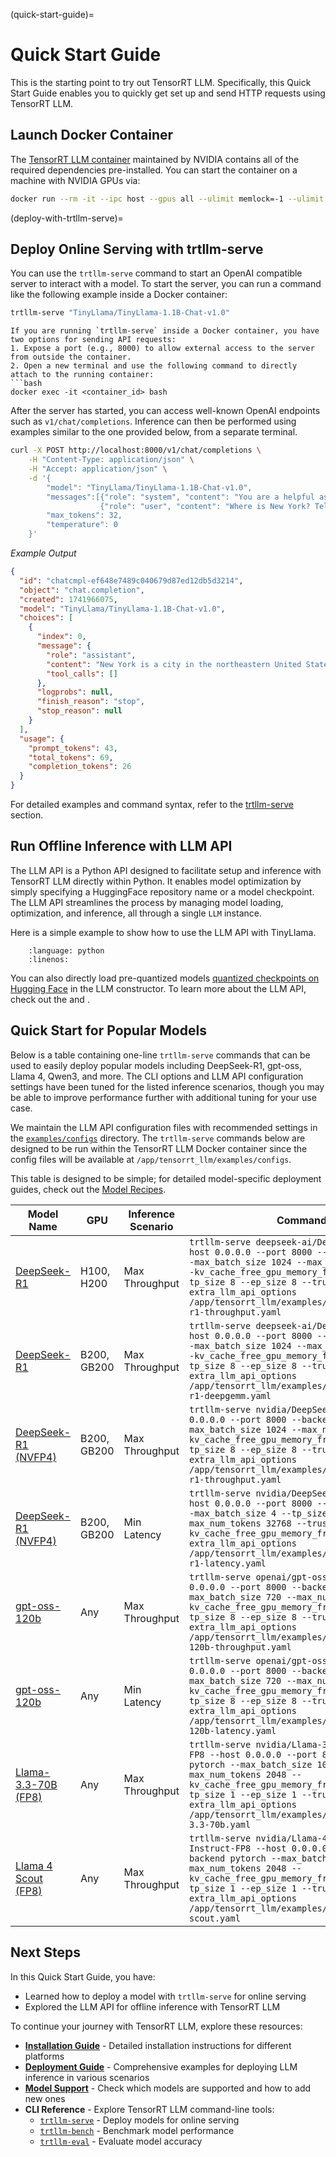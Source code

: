 (quick-start-guide)=

# Quick Start Guide

This is the starting point to try out TensorRT LLM. Specifically, this Quick Start Guide enables you to quickly get set up and send HTTP requests using TensorRT LLM.


## Launch Docker Container

The [TensorRT LLM container](https://catalog.ngc.nvidia.com/orgs/nvidia/teams/tensorrt-llm/containers/release/tags) maintained by NVIDIA contains all of the required dependencies pre-installed. You can start the container on a machine with NVIDIA GPUs via:

```bash
docker run --rm -it --ipc host --gpus all --ulimit memlock=-1 --ulimit stack=67108864 -p 8000:8000 nvcr.io/nvidia/tensorrt-llm/release:x.y.z
```


(deploy-with-trtllm-serve)=
## Deploy Online Serving with trtllm-serve

You can use the `trtllm-serve` command to start an OpenAI compatible server to interact with a model.
To start the server, you can run a command like the following example inside a Docker container:

```bash
trtllm-serve "TinyLlama/TinyLlama-1.1B-Chat-v1.0"
```

```{note}
If you are running `trtllm-serve` inside a Docker container, you have two options for sending API requests:
1. Expose a port (e.g., 8000) to allow external access to the server from outside the container.
2. Open a new terminal and use the following command to directly attach to the running container:
```bash
docker exec -it <container_id> bash
```

After the server has started, you can access well-known OpenAI endpoints such as `v1/chat/completions`.
Inference can then be performed using examples similar to the one provided below, from a separate terminal.

```bash
curl -X POST http://localhost:8000/v1/chat/completions \
    -H "Content-Type: application/json" \
    -H "Accept: application/json" \
    -d '{
        "model": "TinyLlama/TinyLlama-1.1B-Chat-v1.0",
        "messages":[{"role": "system", "content": "You are a helpful assistant."},
                    {"role": "user", "content": "Where is New York? Tell me in a single sentence."}],
        "max_tokens": 32,
        "temperature": 0
    }'
```

_Example Output_

```json
{
  "id": "chatcmpl-ef648e7489c040679d87ed12db5d3214",
  "object": "chat.completion",
  "created": 1741966075,
  "model": "TinyLlama/TinyLlama-1.1B-Chat-v1.0",
  "choices": [
    {
      "index": 0,
      "message": {
        "role": "assistant",
        "content": "New York is a city in the northeastern United States, located on the eastern coast of the state of New York.",
        "tool_calls": []
      },
      "logprobs": null,
      "finish_reason": "stop",
      "stop_reason": null
    }
  ],
  "usage": {
    "prompt_tokens": 43,
    "total_tokens": 69,
    "completion_tokens": 26
  }
}
```

For detailed examples and command syntax, refer to the [trtllm-serve](commands/trtllm-serve/trtllm-serve.rst) section.

## Run Offline Inference with LLM API
The LLM API is a Python API designed to facilitate setup and inference with TensorRT LLM directly within Python. It enables model optimization by simply specifying a HuggingFace repository name or a model checkpoint. The LLM API streamlines the process by managing model loading, optimization, and inference, all through a single `LLM` instance.

Here is a simple example to show how to use the LLM API with TinyLlama.

```{literalinclude} ../../examples/llm-api/quickstart_example.py
    :language: python
    :linenos:
```

You can also directly load pre-quantized models [quantized checkpoints on Hugging Face](https://huggingface.co/collections/nvidia/model-optimizer-66aa84f7966b3150262481a4) in the LLM constructor.
To learn more about the LLM API, check out the [](llm-api/index) and [](examples/llm_api_examples).

## Quick Start for Popular Models

Below is a table containing one-line `trtllm-serve` commands that can be used to easily deploy popular models including DeepSeek-R1, gpt-oss, Llama 4, Qwen3, and more. The CLI options and LLM API configuration settings have been tuned for the listed inference scenarios, though you may be able to improve performance further with additional tuning for your use case.

We maintain the LLM API configuration files with recommended settings in the [`examples/configs`](https://github.com/NVIDIA/TensorRT-LLM/tree/main/examples/configs) directory. The `trtllm-serve` commands below are designed to be run within the TensorRT LLM Docker container since the config files will be available at `/app/tensorrt_llm/examples/configs`. 

This table is designed to be simple; for detailed model-specific deployment guides, check out the [Model Recipes](deployment-guide/index.rst).

| Model Name | GPU | Inference Scenario | Command |
|------|------|------|------|
| [DeepSeek-R1](https://huggingface.co/deepseek-ai/DeepSeek-R1-0528) | H100, H200 | Max Throughput | `trtllm-serve deepseek-ai/DeepSeek-R1-0528 --host 0.0.0.0 --port 8000 --backend pytorch --max_batch_size 1024 --max_num_tokens 3200 --kv_cache_free_gpu_memory_fraction 0.8 --tp_size 8 --ep_size 8 --trust_remote_code --extra_llm_api_options /app/tensorrt_llm/examples/configs/deepseek-r1-throughput.yaml` |
| [DeepSeek-R1](https://huggingface.co/deepseek-ai/DeepSeek-R1-0528) | B200, GB200 | Max Throughput | `trtllm-serve deepseek-ai/DeepSeek-R1-0528 --host 0.0.0.0 --port 8000 --backend pytorch --max_batch_size 1024 --max_num_tokens 3200 --kv_cache_free_gpu_memory_fraction 0.8 --tp_size 8 --ep_size 8 --trust_remote_code --extra_llm_api_options /app/tensorrt_llm/examples/configs/deepseek-r1-deepgemm.yaml` |
| [DeepSeek-R1 (NVFP4)](https://huggingface.co/nvidia/DeepSeek-R1-FP4) | B200, GB200 | Max Throughput | `trtllm-serve nvidia/DeepSeek-R1-FP4 --host 0.0.0.0 --port 8000 --backend pytorch --max_batch_size 1024 --max_num_tokens 3200 --kv_cache_free_gpu_memory_fraction 0.8 --tp_size 8 --ep_size 8 --trust_remote_code --extra_llm_api_options /app/tensorrt_llm/examples/configs/deepseek-r1-throughput.yaml` |
| [DeepSeek-R1 (NVFP4)](https://huggingface.co/nvidia/DeepSeek-R1-FP4-v2) | B200, GB200 | Min Latency | `trtllm-serve nvidia/DeepSeek-R1-FP4-v2 --host 0.0.0.0 --port 8000 --backend pytorch --max_batch_size 4 --tp_size 8 --ep_size 2 --max_num_tokens 32768 --trust_remote_code --kv_cache_free_gpu_memory_fraction 0.75 --extra_llm_api_options /app/tensorrt_llm/examples/configs/deepseek-r1-latency.yaml` |
| [gpt-oss-120b](https://huggingface.co/openai/gpt-oss-120b) | Any | Max Throughput | `trtllm-serve openai/gpt-oss-120b --host 0.0.0.0 --port 8000 --backend pytorch --max_batch_size 720 --max_num_tokens 16384 --kv_cache_free_gpu_memory_fraction 0.9 --tp_size 8 --ep_size 8 --trust_remote_code --extra_llm_api_options /app/tensorrt_llm/examples/configs/gpt-oss-120b-throughput.yaml` |
| [gpt-oss-120b](https://huggingface.co/openai/gpt-oss-120b) | Any | Min Latency | `trtllm-serve openai/gpt-oss-120b --host 0.0.0.0 --port 8000 --backend pytorch --max_batch_size 720 --max_num_tokens 16384 --kv_cache_free_gpu_memory_fraction 0.9 --tp_size 8 --ep_size 8 --trust_remote_code --extra_llm_api_options /app/tensorrt_llm/examples/configs/gpt-oss-120b-latency.yaml` |
| [Llama-3.3-70B (FP8)](https://huggingface.co/nvidia/Llama-3.3-70B-Instruct-FP8) | Any | Max Throughput | `trtllm-serve nvidia/Llama-3.3-70B-Instruct-FP8 --host 0.0.0.0 --port 8000 --backend pytorch --max_batch_size 1024 --max_num_tokens 2048 --kv_cache_free_gpu_memory_fraction 0.9 --tp_size 1 --ep_size 1 --trust_remote_code --extra_llm_api_options /app/tensorrt_llm/examples/configs/llama-3.3-70b.yaml` |
| [Llama 4 Scout (FP8)](https://huggingface.co/nvidia/Llama-4-Scout-17B-16E-Instruct-FP8) | Any | Max Throughput | `trtllm-serve nvidia/Llama-4-Scout-17B-16E-Instruct-FP8 --host 0.0.0.0 --port 8000 --backend pytorch --max_batch_size 1024 --max_num_tokens 2048 --kv_cache_free_gpu_memory_fraction 0.9 --tp_size 1 --ep_size 1 --trust_remote_code --extra_llm_api_options /app/tensorrt_llm/examples/configs/llama-4-scout.yaml` |

## Next Steps

In this Quick Start Guide, you have:

- Learned how to deploy a model with `trtllm-serve` for online serving
- Explored the LLM API for offline inference with TensorRT LLM

To continue your journey with TensorRT LLM, explore these resources:

- **[Installation Guide](installation/index.rst)** - Detailed installation instructions for different platforms
- **[Deployment Guide](examples/llm_api_examples)** - Comprehensive examples for deploying LLM inference in various scenarios
- **[Model Support](models/supported-models.md)** - Check which models are supported and how to add new ones
- **CLI Reference** - Explore TensorRT LLM command-line tools:
  - [`trtllm-serve`](commands/trtllm-serve/trtllm-serve.rst) - Deploy models for online serving
  - [`trtllm-bench`](commands/trtllm-bench.rst) - Benchmark model performance
  - [`trtllm-eval`](commands/trtllm-eval.rst) - Evaluate model accuracy
